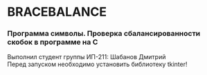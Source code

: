 # BRACEBALANCE
### Программа символы. Проверка сбалансированности скобок в программе на С
Выполнил студент группы ИП-211: Шабанов Дмитрий<br>
Перед запуском необходимо установить библиотеку tkinter!